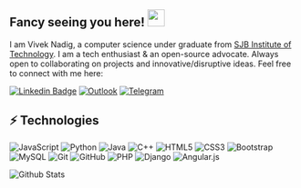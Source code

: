 ## Fancy seeing you here! <img src="https://raw.githubusercontent.com/aemmadi/aemmadi/master/wave.gif" width="30">
I am Vivek Nadig, a  computer science under graduate from [SJB Institute of Technology](https://sjbit.edu.in/). I am a tech enthusiast & an open-source advocate. Always open to collaborating on projects and innovative/disruptive ideas. Feel free to connect with me here:

[![Linkedin Badge](https://img.shields.io/badge/-viveknadig-blue?style=flat-square&logo=Linkedin&logoColor=white&link=https://www.linkedin.com/in/viveknadig/)](https://www.linkedin.com/in/viveknadig/)
[![Outlook](https://img.shields.io/badge/Microsoft_Outlook-0078D4?style=flat-square&logo=microsoft-outlook&logoColor=white&link=https://mailto:viveknadig@outlook.com/)](mailto:viveknadig@outlook.com/)
[![Telegram](https://img.shields.io/badge/Telegram-2CA5E0?style=flat-square&logo=telegram&logoColor=white)](https://telegram.me/vivek_a_nadig)



## ⚡ Technologies
![JavaScript](https://img.shields.io/badge/-JavaScript-black?style=flat-square&logo=javascript)
![Python](https://img.shields.io/badge/-Python-black?style=flat-square&logo=Python)
![Java](https://img.shields.io/badge/-java-E34A86?style=flat-square&logo=java)
![C++](https://img.shields.io/badge/-C++-00599C?style=flat-square&logo=c)
![HTML5](https://img.shields.io/badge/-HTML5-E34F26?style=flat-square&logo=html5&logoColor=white)
![CSS3](https://img.shields.io/badge/-CSS3-1572B6?style=flat-square&logo=css3)
![Bootstrap](https://img.shields.io/badge/-Bootstrap-563D7C?style=flat-square&logo=bootstrap)
![MySQL](https://img.shields.io/badge/-MySQL-black?style=flat-square&logo=mysql)
![Git](https://img.shields.io/badge/-Git-black?style=flat-square&logo=git)
![GitHub](https://img.shields.io/badge/-GitHub-181717?style=flat-square&logo=github)
![PHP](https://img.shields.io/badge/php-%23777BB4.svg?style=flat-square&logo=php&logoColor=white)
![Django](https://img.shields.io/badge/django-%23092E20.svg?style=flat-square&logo=django&logoColor=white)
![Angular.js](https://img.shields.io/badge/angular.js-%23E23237.svg?style=flat-square&logo=angularjs&logoColor=white)


![Github Stats](https://github-readme-stats.vercel.app/api?username=viveknadig&count_private=false&show_icons=true&include_all_commits=true)
